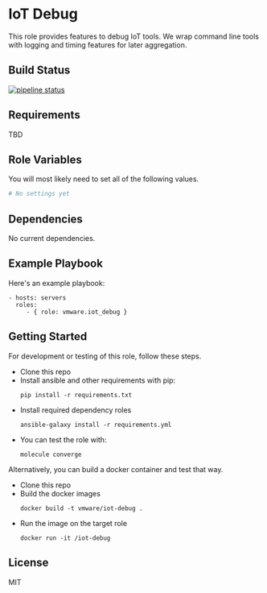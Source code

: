 IoT Debug
=========

This role provides features to debug IoT tools.  We wrap command line tools with
logging and timing features for later aggregation.

Build Status
------------

[![pipeline status](https://gitlab.eng.vmware.com/vmworld2018/ansible-role-azure-iot/badges/master/pipeline.svg)](https://gitlab.eng.vmware.com/vmworld2018/ansible-role-azure-iot/commits/master)

Requirements
------------

TBD

Role Variables
--------------

You will most likely need to set all of the following values.

``` yaml
# No settings yet
```

Dependencies
------------

No current dependencies.

Example Playbook
----------------

Here's an example playbook:

    - hosts: servers
      roles:
         - { role: vmware.iot_debug }

Getting Started
---------------

For development or testing of this role, follow these steps.

* Clone this repo
* Install ansible and other requirements with pip:
  ```
  pip install -r requirements.txt
  ```
* Install required dependency roles
  ```
  ansible-galaxy install -r requirements.yml
  ```
* You can test the role with:
  ```
  molecule converge
  ```

Alternatively, you can build a docker container and test that way.

* Clone this repo
* Build the docker images
  ```
  docker build -t vmware/iot-debug .
  ```
* Run the image on the target role
  ```
  docker run -it /iot-debug
  ```

License
-------

MIT

